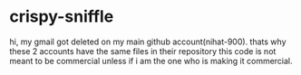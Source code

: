 # crispy-sniffle
hi, my gmail got deleted on my main github account(nihat-900). thats why these 2 accounts have the same files in their repository
this code is not meant to be commercial unless if i am the one who is making it commercial.
